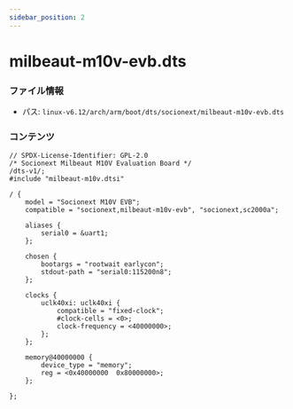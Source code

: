 ```yaml
---
sidebar_position: 2
---
```

# milbeaut-m10v-evb.dts

### ファイル情報

- パス: `linux-v6.12/arch/arm/boot/dts/socionext/milbeaut-m10v-evb.dts`

### コンテンツ

```dts
// SPDX-License-Identifier: GPL-2.0
/* Socionext Milbeaut M10V Evaluation Board */
/dts-v1/;
#include "milbeaut-m10v.dtsi"

/ {
	model = "Socionext M10V EVB";
	compatible = "socionext,milbeaut-m10v-evb", "socionext,sc2000a";

	aliases {
		serial0 = &uart1;
	};

	chosen {
		bootargs = "rootwait earlycon";
		stdout-path = "serial0:115200n8";
	};

	clocks {
		uclk40xi: uclk40xi {
			compatible = "fixed-clock";
			#clock-cells = <0>;
			clock-frequency = <40000000>;
		};
	};

	memory@40000000 {
		device_type = "memory";
		reg = <0x40000000  0x80000000>;
	};

};

```
